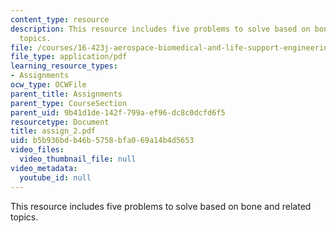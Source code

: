 ```yaml
---
content_type: resource
description: This resource includes five problems to solve based on bone and related
  topics.
file: /courses/16-423j-aerospace-biomedical-and-life-support-engineering-spring-2006/b5b936bdb46b5758bfa069a14b4d5653_assign_2.pdf
file_type: application/pdf
learning_resource_types:
- Assignments
ocw_type: OCWFile
parent_title: Assignments
parent_type: CourseSection
parent_uid: 9b41d1de-142f-799a-ef96-dc8c0dcfd6f5
resourcetype: Document
title: assign_2.pdf
uid: b5b936bd-b46b-5758-bfa0-69a14b4d5653
video_files:
  video_thumbnail_file: null
video_metadata:
  youtube_id: null
---
```

This resource includes five problems to solve based on bone and related topics.